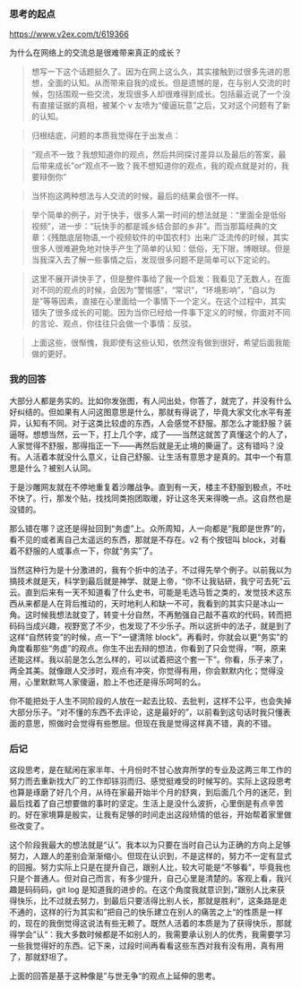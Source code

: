 <h3 id="思考的起点">思考的起点</h3>
<p><a href="https://www.v2ex.com/t/619366">https://www.v2ex.com/t/619366</a></p>
<p>为什么在网络上的交流总是很难带来真正的成长？</p>
<blockquote>
<p>想写一下这个话题挺久了。因为在网上这么久，其实接触到过很多先进的思想，全面的认知。从而带来自我的成长。但是遗憾的是，在与别人交流的时候，包括围观一些交流，发现很多人却很难得到成长。包括最近说了一个没有直接证据的真相，被某个 v 友喷为“傻逼玩意”之后，又对这个问题有了新的认知。</p>
</blockquote>
<blockquote>
<p>归根结底，问题的本质我觉得在于出发点：</p>
</blockquote>
<blockquote>
<p>“观点不一致？我想知道你的观点，然后共同探讨差异以及最后的答案，最后带来成长”or“观点不一致？我不想知道你的观点，我的观点就是对的，我要辩倒你”</p>
</blockquote>
<blockquote>
<p>当怀抱这两种想法与人交流的时候，最后的结果会很不一样。</p>
</blockquote>
<blockquote>
<p>举个简单的例子，对于快手，很多人第一时间的想法就是：“里面全是低俗视频”，进一步：“玩快手的都是城乡结合部的乡非”。而当那篇经典的文章：《残酷底层物语,一个视频软件的中国农村》出来广泛流传的时候，其实很多人很难避免地对快手产生了简单的认知：低俗，无下限，博眼球。但是当我深入去了解一些事情之后，发现很多问题不是简单可以下定论的。</p>
</blockquote>
<blockquote>
<p>这里不展开讲快手了，但是整件事给了我一个启发：我看见了无数人，在面对不同的观点的时候，会因为“警惕感”，“常识”，“环境影响”，“自以为是”等等因素，直接在心里面给一个事情下一个定义。在这个过程中，其实错失了很多成长的可能。因为当你已经给一件事下定义的时候，你面对不同的言论、观点，你往往只会做一个事情：反驳。</p>
</blockquote>
<blockquote>
<p>上面这些，很惭愧，我即使有这些认知，依然没有做到很好，希望后面我能做的更好。</p>
</blockquote>
<h3 id="我的回答">我的回答</h3>
<p>大部分人都是务实的。比如你发张图，有人问出处，你答了，就完了，并没有什么好纠结的。但如果有人问这图意思是什么，那就有得说了，毕竟大家文化水平有差异，认知有不同。对于这类比较虚的东西，人会感觉不舒服。那怎么才能舒服？装逼呀。想想当然，云一下，打上几个字，成了——当然这就苦了真懂这个的人了，人家觉得不舒服，那得指正一下——再然后就是无止境的撕逼了。这有错吗？没有。人活着本就没什么意义，让自己舒服、让生活有意思才是真的。其中一个有意思是什么？被别人认同。</p>
<p>于是沙雕网友就在不停地重复着沙雕战争。直到有一天，楼主不舒服到极点，不吐不快了。行，那发个贴，找找同类抱团取暖，好让这冬天来得晚一点。这自然也是没错的。</p>
<p>那么错在哪？这还是得扯回到“务虚”上。众所周知，人一向都是“我即是世界”的，看不见的或者离自己太遥远的东西，那就是不存在。v2 有个按钮叫 block，对看着不舒服的人或事点一下，你就“务实”了。</p>
<p>当然这种行为是十分激进的，我有个折中的法子，不过得先举个例子。以前我以为搞技术就是天，科学到最后就是神学、就是上帝，“你不让我钻研，我宁可去死”云云。直到后来有一天不知道看了什么史书，可能是毛选马哲之类的，发觉技术这东西从来都是人在背后推动的，天时地利人和缺一不可，我看到的其实只是冰山一角。这时候我想法就变了，转变十分自然，不再勉强自己敲不喜欢的代码，转而把码码当成兴趣，视野宽了不少，也发现了不少乐子。所以这折中的法子，就是到了这样“自然转变”的时候，点一下“一键清除 block”。再看时，你就会以更“务实”的角度看那些“务虚”的观点。你生不出去辩的想法，你看到了只会觉得，“啊，原来还能这样。我以前是怎么怎么样的，可以试着把这个套一下”。你看，乐子来了，两全其美。就像跟人交涉时，观点有冲突，你觉得有用，你会默默内化；觉得没用，心里默默骂人家傻逼，脸上不也还是得乐呵呵的么。</p>
<p>你不能把处于人生不同阶段的人放在一起去比较、去批判，这样不公平，也会失掉大部分乐子。“对不懂的东西不去评论，这是最好的”，以前看到这句话时我只懂表面的意思，照做时会觉得有些憋屈。但现在我是觉得这样真不错，真的不错。</p>
<h3 id="后记">后记</h3>
<p>这段思考，是在赋闲在家半年、十月份时不甘心放弃所学的专业及这两三年工作的努力而去重新找大厂的工作却铩羽而归、感觉挺难受的时候写的。实际上这段思考也算是琢磨了好几个月，从待在家最开始半个月的舒爽，到后面几个月的迷茫，到最后找着了自己想要做的事时的坚定。生活上是没什么波折，心里倒是有点辛苦的。好在家境算是殷实，让我有足够的时间走出这段矫情的低谷，开始帮着家里做些改变了。</p>
<p>这个阶段我最大的想法就是“认”。我本以为只要在当时自己认为正确的方向上足够努力，人跟人的差别会渐渐缩小。但现在认识到，不是这样的，努力不一定有显式的回报。努力实际上只是在提升自己，跟别人比，较大可能是“不够看”，毕竟我也只是个普通人。但对自己而言，有多少提升，自己心里是清楚的。客观上看，我兴趣是码码码，git log 是知道我的进步的。在这个角度我就意识到，”跟别人比来获得快乐，比不过就去努力，到最后只要活得比别人长，那就是胜利“，这条路是走不通的，这样的行为其实和”把自己的快乐建立在别人的痛苦之上“的性质是一样的，现在的我倒觉得这说法有些无赖了。既然人活着的本质是为了获得快乐，那就得学会”认“：我大多数时候都是不如别人的，我需要承认别人的优秀，我需要学习一些我觉得好的东西。记下来，过段时间再看看这些东西对我有没有用，真有用了，那就舒坦了。</p>
<p>上面的回答是基于这种像是”与世无争“的观点上延伸的思考。</p>
